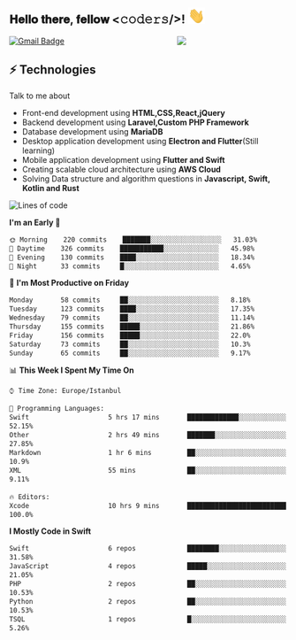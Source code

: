 <h2> 𝐇𝐞𝐥𝐥𝐨 𝐭𝐡𝐞𝐫𝐞, 𝐟𝐞𝐥𝐥𝐨𝐰 <𝚌𝚘𝚍𝚎𝚛𝚜/>! <img src="https://raw.githubusercontent.com/ABSphreak/ABSphreak/master/gifs/Hi.gif" width="30px"></h2>

<img align='right' src='https://user-images.githubusercontent.com/5713670/87202985-820dcb80-c2b6-11ea-9f56-7ec461c497c3.gif' width='200"'>

[![Gmail Badge](https://img.shields.io/badge/-osein.wtr@gmail.com-c14438?style=flat-square&logo=Gmail&logoColor=white&link=mailto:osein.wtr@gmail.com)](mailto:osein.wtr@gmail.com)


## ⚡ Technologies
Talk to me about
- Front-end development using **HTML,CSS,React,jQuery**
- Backend development using **Laravel,Custom PHP Framework**
- Database development using **MariaDB**
- Desktop application development using **Electron and Flutter**(Still learning)
- Mobile application development using **Flutter and Swift**
- Creating scalable cloud architecture using **AWS Cloud**
- Solving Data structure and algorithm questions in **Javascript, Swift, Kotlin and Rust**

<!--## Hello World!! 🤔
- 💬 Ask me about anything an everything.
- 📫 Read my blogs: [Harsh Blog](https://harshblog.xyz)
- 🎯 Portfolio site: [Portfolio](https://harshkumarkhatri.github.io/Portfolio-Site/index.html)
- 🔔 Subscribe:- [Harsh Kumar Khatri](https://www.youtube.com/channel/UCKNtMU9M559bmXxKoT6YeJw)
- ⚡ Fun fact: Internet users blink less than usual.-->

<!--START_SECTION:waka-->
![Lines of code](https://img.shields.io/badge/From%20Hello%20World%20I%27ve%20Written-26.3%20million%20lines%20of%20code-blue)

**I'm an Early 🐤** 

```text
🌞 Morning    220 commits    ███████░░░░░░░░░░░░░░░░░░   31.03% 
🌆 Daytime    326 commits    ███████████░░░░░░░░░░░░░░   45.98% 
🌃 Evening    130 commits    ████░░░░░░░░░░░░░░░░░░░░░   18.34% 
🌙 Night      33 commits     █░░░░░░░░░░░░░░░░░░░░░░░░   4.65%

```
📅 **I'm Most Productive on Friday** 

```text
Monday       58 commits     ██░░░░░░░░░░░░░░░░░░░░░░░   8.18% 
Tuesday      123 commits    ████░░░░░░░░░░░░░░░░░░░░░   17.35% 
Wednesday    79 commits     ██░░░░░░░░░░░░░░░░░░░░░░░   11.14% 
Thursday     155 commits    █████░░░░░░░░░░░░░░░░░░░░   21.86% 
Friday       156 commits    █████░░░░░░░░░░░░░░░░░░░░   22.0% 
Saturday     73 commits     ██░░░░░░░░░░░░░░░░░░░░░░░   10.3% 
Sunday       65 commits     ██░░░░░░░░░░░░░░░░░░░░░░░   9.17%

```


📊 **This Week I Spent My Time On** 

```text
⌚︎ Time Zone: Europe/Istanbul

💬 Programming Languages: 
Swift                    5 hrs 17 mins       █████████████░░░░░░░░░░░░   52.15% 
Other                    2 hrs 49 mins       ███████░░░░░░░░░░░░░░░░░░   27.85% 
Markdown                 1 hr 6 mins         ██░░░░░░░░░░░░░░░░░░░░░░░   10.9% 
XML                      55 mins             ██░░░░░░░░░░░░░░░░░░░░░░░   9.11%

🔥 Editors: 
Xcode                    10 hrs 9 mins       █████████████████████████   100.0%

```

**I Mostly Code in Swift** 

```text
Swift                    6 repos             ████████░░░░░░░░░░░░░░░░░   31.58% 
JavaScript               4 repos             █████░░░░░░░░░░░░░░░░░░░░   21.05% 
PHP                      2 repos             ██░░░░░░░░░░░░░░░░░░░░░░░   10.53% 
Python                   2 repos             ██░░░░░░░░░░░░░░░░░░░░░░░   10.53% 
TSQL                     1 repos             █░░░░░░░░░░░░░░░░░░░░░░░░   5.26%

```



<!--END_SECTION:waka-->
